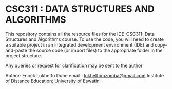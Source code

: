 # CSC311 : DATA STRUCTURES AND ALGORITHMS
This repository contains all the resource files for the IDE-CSC311: Data Structures and Algorithms course. 
To use the code, you will need to create a suitable project in an integrated development 
environment (IDE) and copy-and-paste the source code  (or import files) to the appropriate folder in the project structure.

Any queries or request for clarification may be sent to the author

Author: Enock Lukhetfo Dube
email : lukhetfomzomba@gmail.com
Institute of Distance Education;
University of Eswatini

